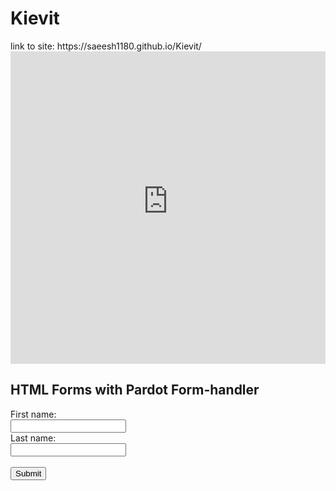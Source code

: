 # Kievit
<head>
link to site: https://saeesh1180.github.io/Kievit/

<script type="text/javascript">
piAId = '552312';
piCId = '92106';
piHostname = 'pi.pardot.com';

(function() {
	function async_load(){
		var s = document.createElement('script'); s.type = 'text/javascript';
		s.src = ('https:' == document.location.protocol ? 'https://pi' : 'http://cdn') + '.pardot.com/pd.js';
		var c = document.getElementsByTagName('script')[0]; c.parentNode.insertBefore(s, c);
	}
	if(window.attachEvent) { window.attachEvent('onload', async_load); }
	else { window.addEventListener('load', async_load, false); }
})();
</script>
</head>

<body>
	
<iframe src="https://info.frieslandcampinaingredients.com/l/551312/2020-10-16/9l963l" width="100%" height="500" type="text/html" frameborder="0" allowTransparency="true" style="border: 0"></iframe>

<h2>HTML Forms with Pardot Form-handler</h2>

<form action="http://info.frieslandcampinaingredients.com/l/551312/2020-11-11/9lxfkj" method="post">
  <label for="firstName">First name:</label><br>
  <input type="text" id="firstName" name="firstName"><br>
  <label for="lastName">Last name:</label><br>
  <input type="text" id="lastName" name="lastName"><br><br>
  <input type="submit" value="Submit">
</form> 
</body>
